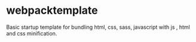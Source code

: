 # webpacktemplate
Basic startup template for bundling html, css, sass, javascript with js , html and css minification.
